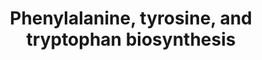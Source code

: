 ---
annotations:
- id: PW:0000075
  parent: classic metabolic pathway
  type: Pathway Ontology
  value: phenylalanine, tyrosine and tryptophan biosynthetic pathway
authors:
- J.Heckman
- MaintBot
- Egonw
- Ddigles
- Mkutmon
- DeSl
- Khanspers
- Fehrhart
- L Dupuis
- Eweitz
citedin: ''
communities: []
description: Based on http://pathway.yeastgenome.org/biocyc/
last-edited: 2025-06-21
ndex: null
organisms:
- Saccharomyces cerevisiae
redirect_from:
- /index.php/Pathway:WP27
- /instance/WP27
- /instance/WP27_r139493
revision: r139493
schema-jsonld:
- '@context': https://schema.org/
  '@id': https://wikipathways.github.io/pathways/WP27.html
  '@type': Dataset
  creator:
    '@type': Organization
    name: WikiPathways
  description: Based on http://pathway.yeastgenome.org/biocyc/
  keywords:
  - 2-Oxoglutarate
  - 3-Dehydroquinate
  - 3-Dehydroshikimate
  - 3-deoxy-D-arabino-heptulosonate-7-phosphate
  - ADP
  - ARO1
  - ARO2
  - ARO3
  - ARO4
  - ARO7
  - ARO8
  - ARO9
  - ATP
  - CO₂
  - H₂O
  - L-glutamate
  - L-glutamine
  - L-phenylalanine
  - L-serine
  - L-tryptophan
  - L-tyrosine
  - NADP+
  - NADPH
  - PHA2
  - PRPP
  - Phenylpyruvate
  - Shikimate
  - Shikimate-3-Phosphate
  - TRP1
  - TRP2
  - TRP3
  - TRP4
  - TRP5
  - TYR1
  - anthranilate
  - chorismate
  - erythrose-4-phosphate
  - glyceraldehyde-3-phosphate
  - p-hydroxyphenylpyruvate
  - phosphate
  - phosphoenolpyruvate
  - prephenate
  - pyrophosphate
  license: CC0
  name: Phenylalanine, tyrosine, and tryptophan biosynthesis
seo: CreativeWork
title: Phenylalanine, tyrosine, and tryptophan biosynthesis
wpid: WP27
---